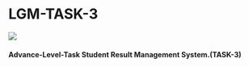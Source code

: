 # LGM-TASK-3
![](https://letsgrowmore.in/wp-content/uploads/2021/05/cropped-growmore-removebg-preview.png)
 
 #### Advance-Level-Task Student Result Management System.(TASK-3)
